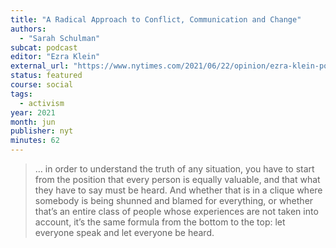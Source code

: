 ```yaml
---
title: "A Radical Approach to Conflict, Communication and Change"
authors:
  - "Sarah Schulman"
subcat: podcast
editor: "Ezra Klein"
external_url: "https://www.nytimes.com/2021/06/22/opinion/ezra-klein-podcast-sarah-schulman.html"
status: featured
course: social
tags:
  - activism
year: 2021
month: jun
publisher: nyt
minutes: 62
---
```


> … in order to understand the truth of any situation, you have to start from the position that every person is equally valuable, and that what they have to say must be heard. And whether that is in a clique where somebody is being shunned and blamed for everything, or whether that’s an entire class of people whose experiences are not taken into account, it’s the same formula from the bottom to the top: let everyone speak and let everyone be heard.


